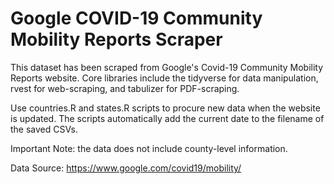 # Google COVID-19 Community Mobility Reports Scraper

This dataset has been scraped from Google's Covid-19 Community Mobility Reports website. Core libraries include the tidyverse for data manipulation, rvest for web-scraping, and tabulizer for PDF-scraping.

Use countries.R and states.R scripts to procure new data when the website is updated. The scripts automatically add the current date to the filename of the saved CSVs.

Important Note: the data does not include county-level information.

Data Source: https://www.google.com/covid19/mobility/
